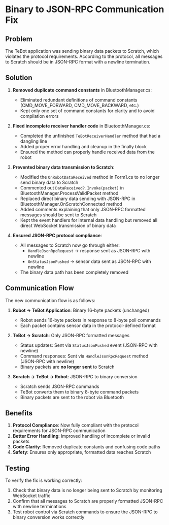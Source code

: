 # Binary to JSON-RPC Communication Fix

## Problem

The TeBot application was sending binary data packets to Scratch, which violates the protocol requirements. According to the protocol, all messages to Scratch should be in JSON-RPC format with a newline termination.

## Solution

1. **Removed duplicate command constants** in BluetoothManager.cs:
   - Eliminated redundant definitions of command constants (CMD_MOVE_FORWARD, CMD_MOVE_BACKWARD, etc.)
   - Kept only one set of command constants for clarity and to avoid compilation errors

2. **Fixed incomplete receiver handler code** in BluetoothManager.cs:
   - Completed the unfinished `TeBotReceiverHandler` method that had a dangling line
   - Added proper error handling and cleanup in the finally block
   - Ensured the method can properly handle received data from the robot

3. **Prevented binary data transmission to Scratch**:
   - Modified the `OnRobotDataReceived` method in Form1.cs to no longer send binary data to Scratch
   - Commented out `DataReceived?.Invoke(packet)` in BluetoothManager.ProcessValidPacket method
   - Replaced direct binary data sending with JSON-RPC in BluetoothManager.OnScratchConnected method
   - Added comments explaining that only JSON-RPC formatted messages should be sent to Scratch
   - Kept the event handlers for internal data handling but removed all direct WebSocket transmission of binary data

4. **Ensured JSON-RPC protocol compliance**:
   - All messages to Scratch now go through either:
     - `HandleJsonRpcRequest` → response sent as JSON-RPC with newline
     - `OnStatusJsonPushed` → sensor data sent as JSON-RPC with newline
   - The binary data path has been completely removed

## Communication Flow

The new communication flow is as follows:

1. **Robot → TeBot Application**: Binary 16-byte packets (unchanged)
   - Robot sends 16-byte packets in response to 8-byte poll commands
   - Each packet contains sensor data in the protocol-defined format

2. **TeBot → Scratch**: Only JSON-RPC formatted messages
   - Status updates: Sent via `StatusJsonPushed` event (JSON-RPC with newline)
   - Command responses: Sent via `HandleJsonRpcRequest` method (JSON-RPC with newline)
   - Binary packets are **no longer sent** to Scratch

3. **Scratch → TeBot → Robot**: JSON-RPC to binary conversion
   - Scratch sends JSON-RPC commands
   - TeBot converts them to binary 8-byte command packets
   - Binary packets are sent to the robot via Bluetooth

## Benefits

1. **Protocol Compliance**: Now fully compliant with the protocol requirements for JSON-RPC communication
2. **Better Error Handling**: Improved handling of incomplete or invalid packets
3. **Code Clarity**: Removed duplicate constants and confusing code paths
4. **Safety**: Ensures only appropriate, formatted data reaches Scratch

## Testing

To verify the fix is working correctly:
1. Check that binary data is no longer being sent to Scratch by monitoring WebSocket traffic
2. Confirm that all messages to Scratch are properly formatted JSON-RPC with newline terminations
3. Test robot control via Scratch commands to ensure the JSON-RPC to binary conversion works correctly
